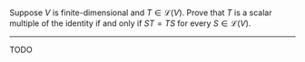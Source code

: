 Suppose $V$ is finite-dimensional and $T \in \mathcal L(V)$. Prove that $T$ is a scalar multiple of the identity if and only if $ST = TS$ for every $S \in \mathcal L(V)$.

---

TODO